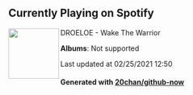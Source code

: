 ## Currently Playing on Spotify

[<img align="left" width="100" src="https://i.scdn.co/image/ab67616d0000b273f88090123cd47b8d5894dbbe">](https://open.spotify.com/album/5hqsmF5au9RqFm9Xmw4kFQ)

DROELOE - Wake The Warrior

**Albums**: Not supported

Last updated at 02/25/2021 12:50

#### Generated with [20chan/github-now](https://github.com/20chan/github-now)


<!--
**20chan/20chan** is a ✨ _special_ ✨ repository because its `README.md` (this file) appears on your GitHub profile.

Here are some ideas to get you started:

- 🔭 I’m currently working on ...
- 🌱 I’m currently learning ...
- 👯 I’m looking to collaborate on ...
- 🤔 I’m looking for help with ...
- 💬 Ask me about ...
- 📫 How to reach me: ...
- 😄 Pronouns: ...
- ⚡ Fun fact: ...
-->
